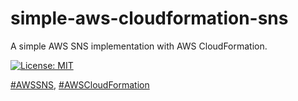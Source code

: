 # simple-aws-cloudformation-sns
A simple AWS SNS implementation with AWS CloudFormation.

[![License: MIT](https://img.shields.io/badge/License-MIT-yellow.svg)](https://opensource.org/licenses/MIT)

[#AWSSNS](https://aws.amazon.com/sns), [#AWSCloudFormation](https://aws.amazon.com/cloudformation)